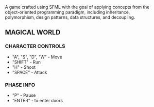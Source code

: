 A game crafted using SFML with the goal of applying concepts from the object-oriented programming paradigm,
including inheritance, polymorphism, design patterns, data structures, and decoupling.

## MAGICAL WORLD 

### CHARACTER CONTROLS
- "A", "S", "D", "W" - Move
- "SHIFT" - Run
- "H" - Shoot
- "SPACE" - Attack
 
### PHASE INFO
- "P" - Pause
- "ENTER" - to enter doors

